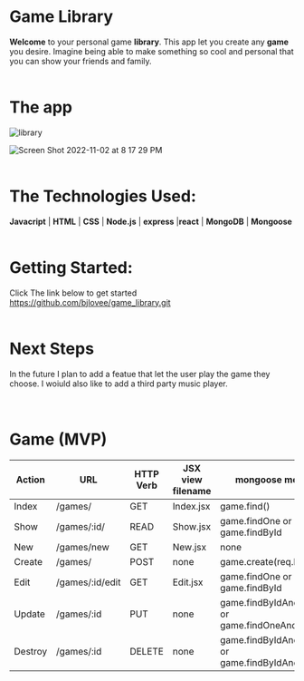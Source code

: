 # **Game Library**
**Welcome** to your personal game **library**. This app let you create any **game** you desire. Imagine being able to make something so cool and personal that you can show your friends and family.
<br>
<br>
# The app

![library](https://user-images.githubusercontent.com/107008047/199635623-7e08990a-e065-4c82-bc31-34c9fa9b4f54.png)

![Screen Shot 2022-11-02 at 8 17 29 PM](https://user-images.githubusercontent.com/107008047/199635708-dfcb3294-4368-418b-8570-3f175b0d9989.png)
<br>
<br>
# The Technologies Used:
**Javacript** | **HTML** | **CSS** | **Node.js** | **express** |**react** | **MongoDB** | **Mongoose** 
<br>
<br>
# Getting Started:
Click The link below to get started<br>
https://github.com/bjlovee/game_library.git
<br>
<br>
# Next Steps
In the future I plan to add a featue that let the user play the game they choose. I woiuld also like to add a third party music player.
<br>
<br>
<br>
# Game (MVP)
Action | URL | HTTP Verb | JSX view filename | mongoose method 
--- | --- | --- | --- |--- 
Index | /games/ | GET | Index.jsx | game.find() | game.find()
Show | /games/:id/ | READ | Show.jsx | game.findOne or game.findById | 
New | /games/new | GET | New.jsx | none | 
Create | /games/ | POST | none | game.create(req.body) | 
Edit | /games/:id/edit | GET | Edit.jsx | game.findOne or game.findById | 
Update | /games/:id | PUT | none | game.findByIdAndUpdate or game.findOneAndUpdate | 
Destroy | /games/:id | DELETE | none | game.findByIdAndRemove or game.findByIdAndDelete |
<br>
<!-- # User
Action | URL | HTTP Verb | JSX view filename | mongoose method 
--- | --- | --- | --- |--- 
Index | /users/ | GET | Index.jsx | game.find() | user.find()
Show | /users/:id/ | READ | Show.jsx | user.findOne or user.findById | 
New | /users/new | GET | New.jsx | none | 
Create | /users/ | POST | none | user.create(req.body) | 
Edit | /users/:id/edit | GET | Edit.jsx | user.findOne or user.findById | 
Update | /users/:id | PUT | none | user.findByIdAndUpdate or user.findOneAndUpdate | 
Destroy | /users/:id | DELETE | none | user.findByIdAndRemove or user.findByIdAndDelete | -->